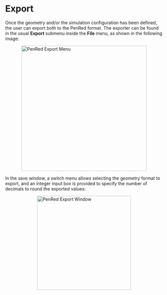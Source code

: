 # Export

Once the geometry and/or the simulation configuration has been defined, the user can export both to the PenRed format. The exporter can be found in the usual **Export** submenu inside the **File** menu, as shown in the following image:

<img src="../images/blenderPluginExporter.png" alt="PenRed Export Menu" width="400" style="display: block; margin: 0 auto"/>

In the save window, a switch menu allows selecting the geometry format to export, and an integer input box is provided to specify the number of decimals to round the exported values:

<img src="../images/exportWindow.png" alt="PenRed Export Window" width="300" style="display: block; margin: 0 auto"/>

